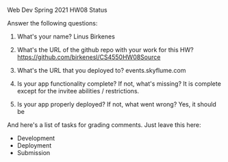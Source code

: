 
Web Dev Spring 2021 HW08 Status

Answer the following questions:


1. What's your name?
Linus Birkenes


2. What's the URL of the github repo with your work for this HW?
https://github.com/birkenesl/CS4550HW08Source


3. What's the URL that you deployed to?
events.skyflume.com


4. Is your app functionality complete? If not, what's missing?
It is complete except for the invitee abilities / restrictions.


5. Is your app properly deployed? If not, what went wrong?
Yes, it should be




And here's a list of tasks for grading comments. Just leave this here:
 - Development
 - Deployment
 - Submission
